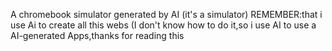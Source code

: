 A chromebook simulator generated by AI (it's a simulator)
REMEMBER:that i use Ai to create all this webs (I don't know how to do it,so i use AI to use a AI-generated Apps,thanks for reading this
